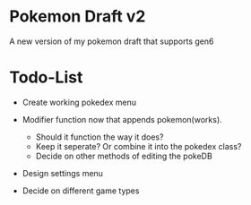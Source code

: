# Pokemon Draft v2
A new version of my pokemon draft that supports gen6

# Todo-List

- Create working pokedex menu

- Modifier function now that appends pokemon(works). 
	- Should it function the way it does?
	- Keep it seperate? Or combine it into the pokedex class?
	- Decide on other methods of editing the pokeDB

- Design settings menu

- Decide on different game types